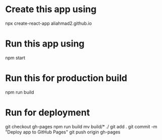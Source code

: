 # Create this app using
npx create-react-app aliahmad2.github.io

# Run this app using 
npm start

# Run this for production build
npm run build

# Run for deployment
git checkout gh-pages
npm run build
mv build/* ./
git add .
git commit -m "Deploy app to GitHub Pages"
git push origin gh-pages
